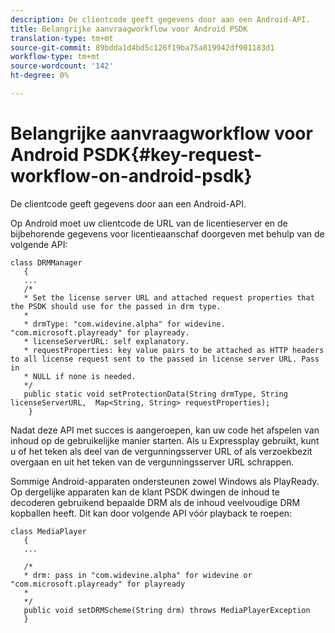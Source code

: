 ```yaml
---
description: De clientcode geeft gegevens door aan een Android-API.
title: Belangrijke aanvraagworkflow voor Android PSDK
translation-type: tm+mt
source-git-commit: 89bdda1d4bd5c126f19ba75a819942df901183d1
workflow-type: tm+mt
source-wordcount: '142'
ht-degree: 0%

---
```



# Belangrijke aanvraagworkflow voor Android PSDK{#key-request-workflow-on-android-psdk}

De clientcode geeft gegevens door aan een Android-API.

Op Android moet uw clientcode de URL van de licentieserver en de bijbehorende gegevens voor licentieaanschaf doorgeven met behulp van de volgende API:

```
class DRMManager 
   { 
   ... 
   /* 
   * Set the license server URL and attached request properties that the PSDK should use for the passed in drm type.  
   * 
   * drmType: "com.widevine.alpha" for widevine. "com.microsoft.playready" for playready. 
   * licenseServerURL: self explanatory.  
   * requestProperties: key value pairs to be attached as HTTP headers to all license request sent to the passed in license server URL. Pass in 
   * NULL if none is needed.  
   */ 
   public static void setProtectionData(String drmType, String licenseServerURL,  Map<String, String> requestProperties); 
    }
```

Nadat deze API met succes is aangeroepen, kan uw code het afspelen van inhoud op de gebruikelijke manier starten. Als u Expressplay gebruikt, kunt u of het teken als deel van de vergunningsserver URL of als verzoekbezit overgaan en uit het teken van de vergunningsserver URL schrappen.

Sommige Android-apparaten ondersteunen zowel Windows als PlayReady. Op dergelijke apparaten kan de klant PSDK dwingen de inhoud te decoderen gebruikend bepaalde DRM als de inhoud veelvoudige DRM kopballen heeft. Dit kan door volgende API vóór playback te roepen:

```
class MediaPlayer 
   { 
   ... 
    
   /* 
   * drm: pass in "com.widevine.alpha" for widevine or "com.microsoft.playready" for playready 
   * 
   */ 
   public void setDRMScheme(String drm) throws MediaPlayerException 
   }
```

